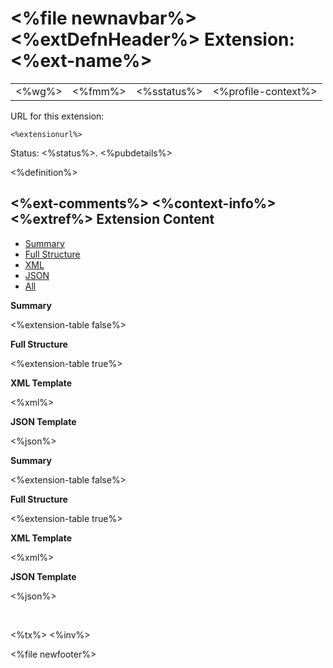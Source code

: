 &lt;%file newnavbar%&gt;
&lt;%extDefnHeader%&gt;
Extension: &lt;%ext-name%&gt;
=============================

|              |               |                   |                           |
|--------------|---------------|-------------------|---------------------------|
| &lt;%wg%&gt; | &lt;%fmm%&gt; | &lt;%sstatus%&gt; | &lt;%profile-context%&gt; |

URL for this extension:

    <%extensionurl%>

Status: &lt;%status%&gt;. &lt;%pubdetails%&gt;

&lt;%definition%&gt;

&lt;%ext-comments%&gt; &lt;%context-info%&gt; &lt;%extref%&gt; <span id="resource"></span>
Extension Content
-----------------

<span id="def"></span> <span id="<%name%>"></span> <span id="<%title%>"></span>
-   [Summary](#tabs-struc1)
-   [Full Structure](#tabs-struc2)
-   [XML](#tabs-xml)
-   [JSON](#tabs-json)
-   [All](#tabs-all)

**Summary**

&lt;%extension-table false%&gt;

**Full Structure**

&lt;%extension-table true%&gt;

**XML Template**

&lt;%xml%&gt;

**JSON Template**

&lt;%json%&gt;

<span id="tbl"></span>
**Summary**

&lt;%extension-table false%&gt;

<span id="tbl"></span>
**Full Structure**

&lt;%extension-table true%&gt;

<span id="xml"></span>
**XML Template**

&lt;%xml%&gt;

<span id="json"></span>
**JSON Template**

&lt;%json%&gt;

 

<span id="tx"></span> &lt;%tx%&gt; &lt;%inv%&gt;

&lt;%file newfooter%&gt;
